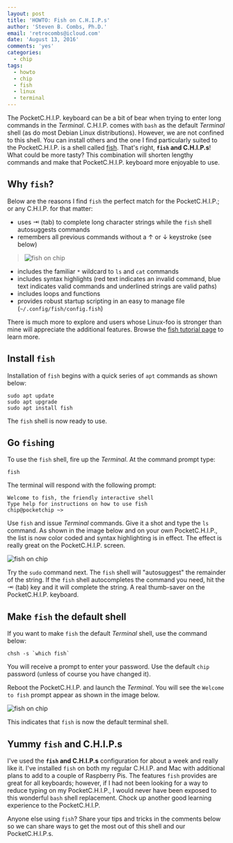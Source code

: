 ```yaml
---
layout: post
title: 'HOWTO: Fish on C.H.I.P.s'
author: 'Steven B. Combs, Ph.D.'
email: 'retrocombs@icloud.com'
date: 'August 13, 2016'
comments: 'yes'
categories:
  - chip
tags:
  - howto
  - chip
  - fish
  - linux
  - terminal
---
```


The PocketC.H.I.P. keyboard can be a bit of bear when trying to enter long commands in the *Terminal*. C.H.I.P. comes with `bash` as the default *Terminal* shell (as do most Debian Linux distributions). However, we are not confined to this shell. You can install others and the one I find particularly suited to the PocketC.H.I.P. is a shell called [fish][1]. That's right, **`fish` and C.H.I.P.s**! What could be more tasty? This combination will shorten lengthy commands and make that PocketC.H.I.P. keyboard more enjoyable to use.

## Why `fish`?
Below are the reasons I find `fish` the perfect match for the PocketC.H.I.P.; or any C.H.I.P. for that matter:

* uses ⇥ (tab) to complete long character strings while the `fish` shell autosuggests commands
* remembers all previous commands without a ↑ or ↓ keystroke (see below)

> ![fish on chip][image-1]

* includes the familiar `*` wildcard to `ls` and `cat` commands
* includes syntax highlights (red text indicates an invalid command, blue text indicates valid commands and underlined strings are valid paths)
* includes loops and functions
* provides robust startup scripting in an easy to manage file (`~/.config/fish/config.fish`)

There is much more to explore and users whose Linux-foo is stronger than mine will appreciate the additional features. Browse the [fish tutorial page][2] to learn more.

## Install `fish`
Installation of `fish` begins with a quick series of `apt` commands as shown below:

```
sudo apt update
sudo apt upgrade
sudo apt install fish
```

The `fish` shell is now ready to use.

## Go `fish`ing
To use the `fish` shell, fire up the *Terminal*. At the command prompt type:

`fish`

The terminal will respond with the following prompt:

```
Welcome to fish, the friendly interactive shell
Type help for instructions on how to use fish
chip@pocketchip ~>
```

Use `fish` and issue *Terminal* commands. Give it a shot and type the `ls` command. As shown in the image below and on your own PocketC.H.I.P., the list is now color coded and syntax highlighting is in effect. The effect is really great on the PocketC.H.I.P. screen.

![fish on chip][image-2]

Try the `sudo` command next. The `fish` shell will "autosuggest" the remainder of the string. If the `fish` shell autocompletes the command you need, hit the ⇥ (tab) key and it will complete the string. A real thumb-saver on the PocketC.H.I.P. keyboard.

## Make `fish` the default shell
If you want to make `fish` the default *Terminal* shell, use the command below:

```
chsh -s `which fish`
```

You will receive a prompt to enter your password. Use the default `chip` password (unless of course you have changed it).

Reboot the PocketC.H.I.P. and launch the *Terminal*. You will see the `Welcome to fish` prompt appear as shown in the image below.

![fish on chip][image-3]

This indicates that `fish` is now the default terminal shell.

## Yummy `fish` and C.H.I.P.s
I've used the **`fish` and C.H.I.P.s** configuration for about a week and really like it. I've installed `fish` on both my regular C.H.I.P. and Mac with additional plans to add to a couple of Raspberry Pis. The features `fish` provides are great for all keyboards; however, if I had not been looking for a way to reduce typing on my PocketC.H.I.P., I would never have been exposed to this wonderful `bash` shell replacement. Chock up another good learning experience to the PocketC.H.I.P.

Anyone else using `fish`? Share your tips and tricks in the comments below so we can share ways to get the most out of this shell and our PocketC.H.I.P.s.

[1]:	https://fishshell.com/
[2]:	https://fishshell.com/docs/current/tutorial.html

[image-1]:	/images/posts/chip/fish-on-pocketchip.png
[image-2]:	/images/posts/chip/fish-syntax-highlighting.png
[image-3]:	/images/posts/chip/fish-default-chip.png
